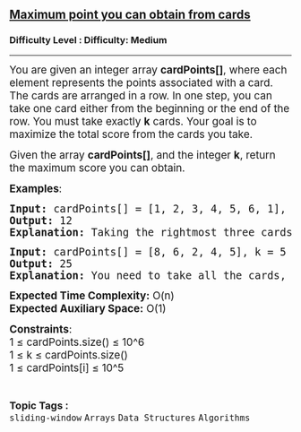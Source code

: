 <h2><a href="https://www.geeksforgeeks.org/problems/maximum-point-you-can-obtain-from-cards/1?page=1&difficulty=Medium&status=unsolved&sortBy=submissions">Maximum point you can obtain from cards</a></h2><h3>Difficulty Level : Difficulty: Medium</h3><hr><div class="problems_problem_content__Xm_eO"><p><span style="font-size: 14pt;">You are given an integer array <strong>cardPoints[]</strong>, where each element represents the points associated with a card. The cards are arranged in a row. In one step, you can take one card either from the beginning or the end of the row. You must take exactly <strong>k</strong> cards. Your goal is to maximize the total score from the cards you take.</span></p>
<p><span style="font-size: 14pt;">Given the array <strong>cardPoints[]</strong>, and the integer <strong>k</strong>, return the maximum score you can obtain.</span></p>
<p><span style="font-size: 14pt;"><strong>Examples</strong>:</span></p>
<pre><span style="font-size: 14pt;"><strong>Input:</strong> cardPoints[] = [1, 2, 3, 4, 5, 6, 1], k = 3</span><br><span style="font-size: 14pt;"><strong>Output:</strong> 12</span><br><span style="font-size: 14pt;"><strong>Explanation:</strong> Taking the rightmost three cards yields a total score of 1 + 6 + 5 = 12.</span></pre>
<pre><span style="font-size: 14pt;"><strong>Input:</strong> cardPoints[] = [8, 6, 2, 4, 5], k = 5</span><br><span style="font-size: 14pt;"><strong>Output:</strong> 25</span><br><span style="font-size: 14pt;"><strong>Explanation:</strong> You need to take all the cards, so the score is 8 + 6 + 2 + 4 + 5 = 25.</span></pre>
<p><span style="font-size: 14pt;"><strong>Expected Time Complexity:</strong> O(n)</span><br><span style="font-size: 14pt;"><strong>Expected Auxiliary Space:</strong> O(1)</span></p>
<p><span style="font-size: 14pt;"><strong>Constraints</strong>:<br></span><span style="font-size: 14pt;">1 ≤ cardPoints.size() ≤ 10^6</span><br><span style="font-size: 14pt;">1 ≤ k ≤ cardPoints.size()</span><br><span style="font-size: 14pt;">1 ≤ cardPoints[i] ≤ 10^5</span></p></div><br><p><span style=font-size:18px><strong>Topic Tags : </strong><br><code>sliding-window</code>&nbsp;<code>Arrays</code>&nbsp;<code>Data Structures</code>&nbsp;<code>Algorithms</code>&nbsp;